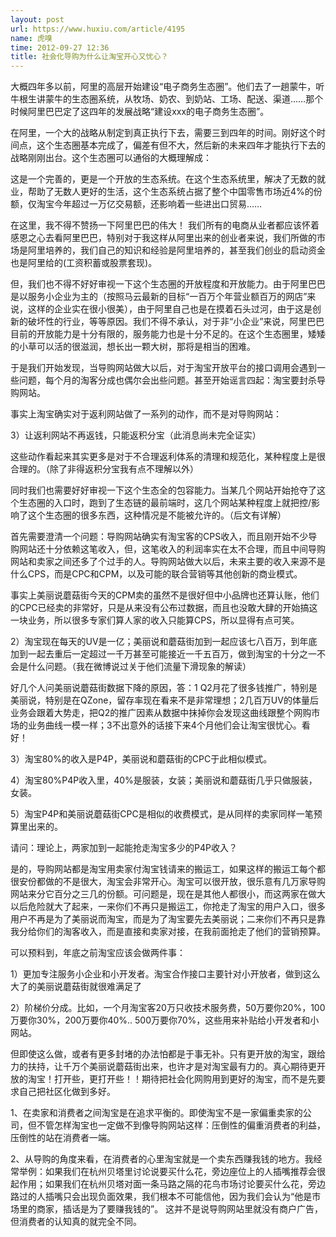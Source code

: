 ```yaml
---
layout: post
url: https://www.huxiu.com/article/4195
name: 虎嗅
time: 2012-09-27 12:36
title: 社会化导购为什么让淘宝开心又忧心？
---
```

大概四年多以前，阿里的高层开始建设“电子商务生态圈”。他们去了一趟蒙牛，听牛根生讲蒙牛的生态圈系统，从牧场、奶农、到奶站、工场、配送、渠道……那个时候阿里巴巴定了这四年的发展战略“建设xxx的电子商务生态圈”。

在阿里，一个大的战略从制定到真正执行下去，需要三到四年的时间。刚好这个时间点，这个生态圈基本完成了，偏差有但不大，然后新的未来四年才能执行下去的战略刚刚出台。这个生态圈可以通俗的大概理解成：

这是一个完善的，更是一个开放的生态系统。在这个生态系统里，解决了无数的就业，帮助了无数人更好的生活，这个生态系统占据了整个中国零售市场近4%的份额，仅淘宝今年超过一万亿交易额，还影响着一些进出口贸易……

在这里，我不得不赞扬一下阿里巴巴的伟大！ 我们所有的电商从业者都应该怀着感恩之心去看阿里巴巴，特别对于我这样从阿里出来的创业者来说，我们所做的市场是阿里培养的，我们自己的知识和经验是阿里培养的，甚至我们创业的启动资金也是阿里给的(工资积蓄或股票套现)。

但，我们也不得不好好审视一下这个生态圈的开放程度和开放能力。由于阿里巴巴是以服务小企业为主的（按照马云最新的目标“一百万个年营业额百万的网店”来说，这样的企业实在很小很美），由于阿里自己也是在摸着石头过河，由于这是创新的破坏性的行业，等等原因。我们不得不承认，对于非“小企业”来说，阿里巴巴目前的开放能力是十分有限的，服务能力也是十分不足的。在这个生态圈里，矮矮的小草可以活的很滋润，想长出一颗大树，那将是相当的困难。

于是我们开始发现，当导购网站做大以后，对于淘宝开放平台的接口调用会遇到一些问题，每个月的淘客分成也偶尔会出些问题。甚至开始谣言四起：淘宝要封杀导购网站。

事实上淘宝确实对于返利网站做了一系列的动作，而不是对导购网站：

3）让返利网站不再返钱，只能返积分宝（此消息尚未完全证实）

这些动作看起来其实更多是对于不合理返利体系的清理和规范化，某种程度上是很合理的。（除了非得返积分宝我有点不理解以外）

同时我们也需要好好审视一下这个生态全的包容能力。当某几个网站开始抢夺了这个生态圈的入口时，跑到了生态链的最前端时，这几个网站某种程度上就把控/影响了这个生态圈的很多东西，这种情况是不能被允许的。（后文有详解）

首先需要澄清一个问题：导购网站确实有淘宝客的CPS收入，而且刚开始不少导购网站还十分依赖这笔收入，但，这笔收入的利润率实在太不合理，而且中间导购网站和卖家之间还多了个过手的人。导购网站做大以后，未来主要的收入来源不是什么CPS，而是CPC和CPM，以及可能的联合营销等其他创新的商业模式。

事实上美丽说蘑菇街今天的CPM卖的虽然不是很好但中小品牌也还算认账，他们的CPC已经卖的非常好，只是从来没有公布过数据，而且也没敢大肆的开始搞这一块业务，所以很多专家们算人家的收入只能算CPS，所以显得有点可笑。

2）淘宝现在每天的UV是一亿；美丽说和蘑菇街加到一起应该七八百万，到年底加到一起去重后一定超过一千万甚至可能接近一千五百万，做到淘宝的十分之一不会是什么问题。（我在微博说过关于他们流量下滑现象的解读）

好几个人问美丽说蘑菇街数据下降的原因，答：1 Q2月花了很多钱推广，特别是美丽说，特别是在QZone，留存率现在看来不是非常理想；2几百万UV的体量后业务会跟着大势走，把Q2的推广因素从数据中抹掉你会发现这曲线跟整个网购市场的业务曲线一模一样；3不出意外的话接下来4个月他们会让淘宝很忧心。看好！

3）淘宝80%的收入是P4P，美丽说和蘑菇街的CPC于此相似模式。

4）淘宝80%P4P收入里，40%是服装，女装；美丽说和蘑菇街几乎只做服装，女装。

5）淘宝P4P和美丽说蘑菇街CPC是相似的收费模式，是从同样的卖家同样一笔预算里出来的。

请问：理论上，两家加到一起能抢走淘宝多少的P4P收入？

是的，导购网站都是淘宝用卖家付淘宝钱请来的搬运工，如果这样的搬运工每个都很安份都做的不是很大，淘宝会非常开心。淘宝可以很开放，很乐意有几万家导购网站来分它百分之三几的份额。可问题是，现在是其他人都很小，而这两家在做大以后危险就大了起来，一来你们不再只是搬运工，你抢走了淘宝的用户入口，很多用户不再是为了美丽说而淘宝，而是为了淘宝要先去美丽说；二来你们不再只是靠我分给你们的淘客收入，而是直接和卖家对接，在我前面抢走了他们的营销预算。

可以预料到，年底之前淘宝应该会做两件事：

1）更加专注服务小企业和小开发者。淘宝合作接口主要针对小开放者，做到这么大了的美丽说蘑菇街就很难满足了

2）阶梯价分成。比如，一个月淘宝客20万只收技术服务费，50万要你20%，100万要你30%，200万要你40%.. 500万要你70%，这些用来补贴给小开发者和小网站。

但即使这么做，或者有更多封堵的办法怕都是于事无补。只有更开放的淘宝，跟给力的扶持，让千万个美丽说蘑菇街出来，也许才是对淘宝最有力的。真心期待更开放的淘宝！打开些，更打开些！！期待把社会化网购用到更好的淘宝，而不是先要求自己把社区化做到多好。

1、在卖家和消费者之间淘宝是在追求平衡的。即使淘宝不是一家偏重卖家的公司，但不管怎样淘宝也一定做不到像导购网站这样：压倒性的偏重消费者的利益，压倒性的站在消费者一端。

2、从导购的角度来看，在消费者的心里淘宝就是一个卖东西赚我钱的地方。我经常举例：如果我们在杭州贝塔里讨论说要买什么花，旁边座位上的人插嘴推荐会很起作用；如果我们在杭州贝塔对面一条马路之隔的花鸟市场讨论要买什么花，旁边路过的人插嘴只会出现负面效果，我们根本不可能信他，因为我们会认为“他是市场里的商家，插话是为了要赚我钱的”。 这并不是说导购网站里就没有商户广告，但消费者的认知真的就完全不同。

